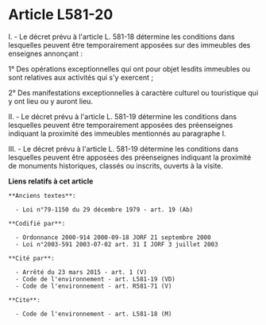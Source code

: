 # Article L581-20

I. - Le décret prévu à l'article L. 581-18 détermine les conditions dans lesquelles peuvent être temporairement apposées sur
des immeubles des enseignes annonçant :

1° Des opérations exceptionnelles qui ont pour objet lesdits immeubles ou sont relatives aux activités qui s'y exercent ;

2° Des manifestations exceptionnelles à caractère culturel ou touristique qui y ont lieu ou y auront lieu.

II. - Le décret prévu à l'article L. 581-19 détermine les conditions dans lesquelles peuvent être temporairement apposées des
préenseignes indiquant la proximité des immeubles mentionnés au paragraphe I.

III. - Le décret prévu à l'article L. 581-19 détermine les conditions dans lesquelles peuvent être apposées des préenseignes
indiquant la proximité de monuments historiques, classés ou inscrits, ouverts à la visite.

**Liens relatifs à cet article**

	**Anciens textes**:

	  - Loi n°79-1150 du 29 décembre 1979 - art. 19 (Ab)

	**Codifié par**:

	  - Ordonnance 2000-914 2000-09-18 JORF 21 septembre 2000
	  - Loi n°2003-591 2003-07-02 art. 31 I JORF 3 juillet 2003

	**Cité par**:

	  - Arrêté du 23 mars 2015 - art. 1 (V)
	  - Code de l'environnement - art. L581-19 (VD)
	  - Code de l'environnement - art. R581-71 (V)

	**Cite**:

	  - Code de l'environnement - art. L581-18 (M)

